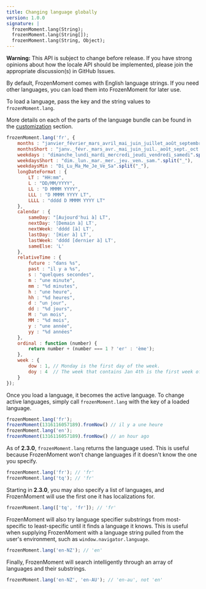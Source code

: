 ```yaml
---
title: Changing language globally
version: 1.0.0
signature: |
  frozenMoment.lang(String);
  frozenMoment.lang(String[]);
  frozenMoment.lang(String, Object);
---
```



**Warning:** This API is subject to change before release.  If you have strong opinions about how the locale API should be implemented, please join the appropriate discussion(s) in GitHub Issues.

By default, FrozenMoment comes with English language strings. If you need other languages, you can load them into FrozenMoment for later use.

To load a language, pass the key and the string values to `frozenMoment.lang`.

More details on each of the parts of the language bundle can be found in the [customization](#/customization/) section.

```javascript
frozenMoment.lang('fr', {
    months : "janvier_février_mars_avril_mai_juin_juillet_août_septembre_octobre_novembre_décembre".split("_"),
    monthsShort : "janv._févr._mars_avr._mai_juin_juil._août_sept._oct._nov._déc.".split("_"),
    weekdays : "dimanche_lundi_mardi_mercredi_jeudi_vendredi_samedi".split("_"),
    weekdaysShort : "dim._lun._mar._mer._jeu._ven._sam.".split("_"),
    weekdaysMin : "Di_Lu_Ma_Me_Je_Ve_Sa".split("_"),
    longDateFormat : {
        LT : "HH:mm",
        L : "DD/MM/YYYY",
        LL : "D MMMM YYYY",
        LLL : "D MMMM YYYY LT",
        LLLL : "dddd D MMMM YYYY LT"
    },
    calendar : {
        sameDay: "[Aujourd'hui à] LT",
        nextDay: '[Demain à] LT',
        nextWeek: 'dddd [à] LT',
        lastDay: '[Hier à] LT',
        lastWeek: 'dddd [dernier à] LT',
        sameElse: 'L'
    },
    relativeTime : {
        future : "dans %s",
        past : "il y a %s",
        s : "quelques secondes",
        m : "une minute",
        mm : "%d minutes",
        h : "une heure",
        hh : "%d heures",
        d : "un jour",
        dd : "%d jours",
        M : "un mois",
        MM : "%d mois",
        y : "une année",
        yy : "%d années"
    },
    ordinal : function (number) {
        return number + (number === 1 ? 'er' : 'ème');
    },
    week : {
        dow : 1, // Monday is the first day of the week.
        doy : 4  // The week that contains Jan 4th is the first week of the year.
    }
});
```

Once you load a language, it becomes the active language. To change active languages, simply call `frozenMoment.lang` with the key of a loaded language.

```javascript
frozenMoment.lang('fr');
frozenMoment(1316116057189).fromNow() // il y a une heure
frozenMoment.lang('en');
frozenMoment(1316116057189).fromNow() // an hour ago
```

As of **2.3.0**, `frozenMoment.lang` returns the language used. This is useful because FrozenMoment won't change languages if it doesn't know the one you specify.

```javascript
frozenMoment.lang('fr'); // 'fr'
frozenMoment.lang('tq'); // 'fr'
```

Starting in **2.3.0**, you may also specify a list of languages, and FrozenMoment will use the first one it has localizations for.

```javascript
frozenMoment.lang(['tq', 'fr']); // 'fr'
```

FrozenMoment will also try language specifier substrings from most-specific to least-specific until it finds a language it knows. This is useful when supplying FrozenMoment with a language string pulled from the user's environment, such as `window.navigator.language`.

```javascript
frozenMoment.lang('en-NZ'); // 'en'
```

Finally, FrozenMoment will search intelligently through an array of languages and their substrings.

```javascript
frozenMoment.lang('en-NZ', 'en-AU'); // 'en-au', not 'en'
```
